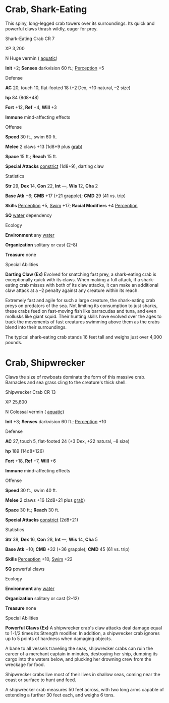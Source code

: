 # Crab, Shark-Eating

This spiny, long-legged crab towers over its surroundings. Its quick and powerful claws thrash wildly, eager for prey.

Shark-Eating Crab CR 7

XP 3,200

N Huge vermin ( [aquatic](/pathfinderRPG/prd/monsters/creatureTypes.html#_aquatic-subtype))

**Init** +2; **Senses** darkvision 60 ft.; [Perception](/pathfinderRPG/prd/skills/perception.html#_perception) +5

Defense

**AC** 20, touch 10, flat-footed 18 (+2 Dex, +10 natural, –2 size)

**hp** 84 (8d8+48)

**Fort** +12, **Ref** +4, **Will** +3

**Immune** mind-affecting effects

Offense

**Speed** 30 ft., swim 60 ft.

**Melee** 2 claws +13 (1d8+9 plus [grab](/pathfinderRPG/prd/monsters/universalMonsterRules.html#_grab))

**Space** 15 ft.; **Reach** 15 ft.

**Special Attacks** [constrict](/pathfinderRPG/prd/monsters/universalMonsterRules.html#_constrict) (1d8+9), darting claw

Statistics

**Str** 29, **Dex** 14, **Con** 22, **Int** —, **Wis** 12, **Cha** 2

**Base Atk** +6; **CMB** +17 (+21 grapple); **CMD** 29 (41 vs. trip)

**Skills** [Perception](/pathfinderRPG/prd/skills/perception.html#_perception) +5, [Swim](/pathfinderRPG/prd/skills/swim.html#_swim) +17; **Racial Modifiers** +4 [Perception](/pathfinderRPG/prd/skills/perception.html#_perception)

**SQ** [water](/pathfinderRPG/prd/monsters/creatureTypes.html#_water-subtype) dependency

Ecology

**Environment** any [water](/pathfinderRPG/prd/monsters/creatureTypes.html#_water-subtype)

**Organization** solitary or cast (2–8)

**Treasure** none

Special Abilities

**Darting Claw (Ex)** Evolved for snatching fast prey, a shark-eating crab is exceptionally quick with its claws. When making a full attack, if a shark-eating crab misses with both of its claw attacks, it can make an additional claw attack at a –2 penalty against any creature within its reach.

Extremely fast and agile for such a large creature, the shark-eating crab preys on predators of the sea. Not limiting its consumption to just sharks, these crabs feed on fast-moving fish like barracudas and tuna, and even mollusks like giant squid. Their hunting skills have evolved over the ages to track the movements of fast creatures swimming above them as the crabs blend into their surroundings.

The typical shark-eating crab stands 16 feet tall and weighs just over 4,000 pounds.

# Crab, Shipwrecker

Claws the size of rowboats dominate the form of this massive crab. Barnacles and sea grass cling to the creature's thick shell.

Shipwrecker Crab CR 13

XP 25,600

N Colossal vermin ( [aquatic](/pathfinderRPG/prd/monsters/creatureTypes.html#_aquatic-subtype))

**Init** +3; **Senses** darkvision 60 ft.; [Perception](/pathfinderRPG/prd/skills/perception.html#_perception) +10

Defense

**AC** 27, touch 5, flat-footed 24 (+3 Dex, +22 natural, –8 size)

**hp** 189 (14d8+126)

**Fort** +18, **Ref** +7, **Will** +6

**Immune** mind-affecting effects

Offense

**Speed** 30 ft., swim 40 ft.

**Melee** 2 claws +16 (2d8+21 plus [grab](/pathfinderRPG/prd/monsters/universalMonsterRules.html#_grab))

**Space** 30 ft.; **Reach** 30 ft.

**Special Attacks** [constrict](/pathfinderRPG/prd/monsters/universalMonsterRules.html#_constrict) (2d8+21)

Statistics

**Str** 38, **Dex** 16, **Con** 28, **Int** —, **Wis** 14, **Cha** 5

**Base Atk** +10; **CMB** +32 (+36 grapple); **CMD** 45 (61 vs. trip)

**Skills** [Perception](/pathfinderRPG/prd/skills/perception.html#_perception) +10, [Swim](/pathfinderRPG/prd/skills/swim.html#_swim) +22

**SQ** powerful claws

Ecology

**Environment** any [water](/pathfinderRPG/prd/monsters/creatureTypes.html#_water-subtype)

**Organization** solitary or cast (2–12)

**Treasure** none

Special Abilities

**Powerful Claws (Ex)** A shipwrecker crab's claw attacks deal damage equal to 1-1/2 times its Strength modifier. In addition, a shipwrecker crab ignores up to 5 points of hardness when damaging objects.

A bane to all vessels traveling the seas, shipwrecker crabs can ruin the career of a merchant captain in minutes, destroying her ship, dumping its cargo into the waters below, and plucking her drowning crew from the wreckage for food.

Shipwrecker crabs live most of their lives in shallow seas, coming near the coast or surface to hunt and feed.

A shipwrecker crab measures 50 feet across, with two long arms capable of extending a further 30 feet each, and weighs 6 tons.

